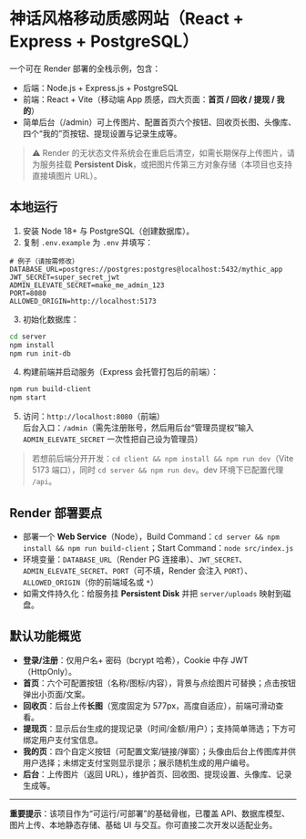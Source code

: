 # 神话风格移动质感网站（React + Express + PostgreSQL）

一个可在 Render 部署的全栈示例，包含：
- 后端：Node.js + Express.js + PostgreSQL
- 前端：React + Vite（移动端 App 质感，四大页面：**首页 / 回收 / 提现 / 我的**）
- 简单后台（/admin）可上传图片、配置首页六个按钮、回收页长图、头像库、四个“我的”页按钮、提现设置与记录生成等。

> ⚠️ Render 的无状态文件系统会在重启后清空，如需长期保存上传图片，请为服务挂载 **Persistent Disk**，或把图片传第三方对象存储（本项目也支持直接填图片 URL）。

## 本地运行

1. 安装 Node 18+ 与 PostgreSQL（创建数据库）。
2. 复制 `.env.example` 为 `.env` 并填写：

```
# 例子（请按需修改）
DATABASE_URL=postgres://postgres:postgres@localhost:5432/mythic_app
JWT_SECRET=super_secret_jwt
ADMIN_ELEVATE_SECRET=make_me_admin_123
PORT=8080
ALLOWED_ORIGIN=http://localhost:5173
```

3. 初始化数据库：

```bash
cd server
npm install
npm run init-db
```

4. 构建前端并启动服务（Express 会托管打包后的前端）：

```bash
npm run build-client
npm start
```

5. 访问：`http://localhost:8080`（前端）  
   后台入口：`/admin`（需先注册账号，然后用后台“管理员提权”输入 `ADMIN_ELEVATE_SECRET` 一次性把自己设为管理员）

> 若想前后端分开开发：`cd client && npm install && npm run dev`（Vite 5173 端口），同时 `cd server && npm run dev`。dev 环境下已配置代理 `/api`。

## Render 部署要点

- 部署一个 **Web Service**（Node），Build Command：`cd server && npm install && npm run build-client`；Start Command：`node src/index.js`
- 环境变量：`DATABASE_URL`（Render PG 连接串）、`JWT_SECRET`、`ADMIN_ELEVATE_SECRET`、`PORT`（可不填，Render 会注入 `PORT`）、`ALLOWED_ORIGIN`（你的前端域名或 `*`）
- 如需文件持久化：给服务挂 **Persistent Disk** 并把 `server/uploads` 映射到磁盘。

## 默认功能概览

- **登录/注册**：仅用户名+ 密码（bcrypt 哈希），Cookie 中存 JWT（HttpOnly）。
- **首页**：六个可配置按钮（名称/图标/内容），背景与点绘图片可替换；点击按钮弹出小页面/文案。
- **回收页**：后台上传**长图**（宽度固定为 577px，高度自适应），前端可滑动查看。
- **提现页**：显示后台生成的提现记录（时间/金额/用户）；支持简单筛选；下方可绑定用户支付宝信息。
- **我的页**：四个自定义按钮（可配置文案/链接/弹窗）；头像由后台上传图库并供用户选择；未绑定支付宝则显示提示；展示随机生成的用户编号。
- **后台**：上传图片（返回 URL），维护首页、回收图、提现设置、头像库、记录生成等。

---

**重要提示**：该项目作为“可运行/可部署”的基础骨枷，已覆盖 API、数据库模型、图片上传、本地静态存储、基础 UI 与交互。你可直接二次开发以适配业务。
